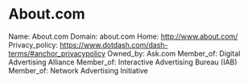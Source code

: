 
# About.com

Name: About.com
Domain: about.com
Home: http://www.about.com/
Privacy_policy: https://www.dotdash.com/dash-terms/#anchor_privacypolicy
Owned_by: Ask.com
Member_of: Digital Advertising Alliance
Member_of: Interactive Advertising Bureau (IAB)
Member_of: Network Advertising Initiative
